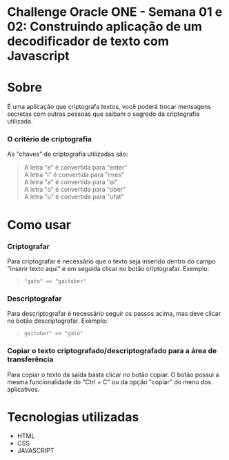 # Challenge Oracle ONE - Semana 01 e 02: Construindo aplicação de um decodificador de texto com Javascript

# Sobre
  É uma aplicação que criptografa textos, você poderá trocar mensagens secretas com outras pessoas que saibam o segredo da criptografia utilizada.
### O critério de criptografia
As "chaves" de criptografia utilizadas são: 
> A letra "e" é convertida para "enter"<br>
> A letra "i" é convertida para "imes"<br>
> A letra "a" é convertida para "ai"<br>
> A letra "o" é convertida para "ober"<br>
> A letra "u" é convertida para "ufat"


# Como usar

### Criptografar
Para criptografar é necessário que o texto seja inserido dentro do campo "inserir texto aqui" e em seguida clicar no botão criptografar.
Exemplo:

> `"gato" => "gaitober"`

### Descriptografar 
Para descriptografar é necessário seguir os passos acima, mas deve clicar no botão descriptografar.
Exemplo:
>`gaitober" => "gato"`

### Copiar o texto criptografado/descriptografado para a área de transferência
Para copiar o texto da saída basta clicar no botão copiar. O botão possui a mesma funcionalidade do "Ctrl + C" ou da opção "copiar" do menu dos aplicativos.

# Tecnologias utilizadas
- HTML
- CSS
- JAVASCRIPT

